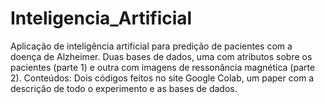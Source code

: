 # Inteligencia_Artificial
Aplicação de inteligência artificial para predição de pacientes com a doença de Alzheimer.
Duas bases de dados, uma com atributos sobre os pacientes (parte 1) e outra com imagens de ressonância magnética (parte 2).
Conteúdos: Dois códigos feitos no site Google Colab, um paper com a descrição de todo o experimento e as bases de dados.

